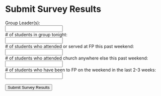 # Submit Survey Results

<form name="Survey-2018-05" netlify>
	Group Leader(s):<br>
  <input type="text" name="Group"><br>
  # of students in group tonight:<br>
  <input type="number" min="0" step="1" name="Q1"><br>
  # of students who attended or served at FP this past weekend:<br>
  <input type="number" min="0" step="1" name="Q2"><br>
  # of students who attended church anywhere else this past weekend:<br>
  <input type="number" min="0" step="1" name="Q3"><br>
  # of students who have been to FP on the weekend in the last 2-3 weeks:<br>
  <input type="number" min="0" step="1" name="Q4"><br>
  <br>
  <button type="submit">Submit Survey Results</button>
</form>
